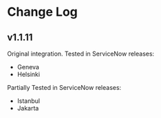 # Change Log

## v1.1.11
Original integration.
Tested in ServiceNow releases:
- Geneva
- Helsinki

Partially Tested in ServiceNow releases:
- Istanbul
- Jakarta

